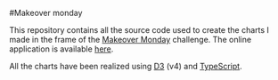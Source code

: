 #Makeover monday

This repository contains all the source code used to create the charts I made in the frame of the [Makeover Monday](http://www.makeovermonday.co.uk/) challenge. The online application is available [here](https://makeover-monday-41a76.firebaseapp.com/#!/gallery).

All the charts have been realized using [D3](https://d3js.org) (v4) and [TypeScript](https://www.typescriptlang.org/).